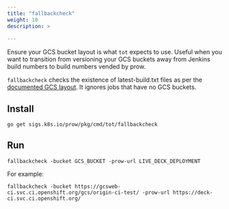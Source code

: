 ```yaml
---
title: "fallbackcheck"
weight: 10
description: >
  
---
```


Ensure your GCS bucket layout is what `tot` expects to use. Useful when you want to transition
from versioning your GCS buckets away from Jenkins build numbers to build numbers vended
by prow. 

`fallbackcheck` checks the existence of latest-build.txt files as per the [documented GCS layout][1].
It ignores jobs that have no GCS buckets.

## Install

```shell
go get sigs.k8s.io/prow/pkg/cmd/tot/fallbackcheck
```

## Run

```shell
fallbackcheck -bucket GCS_BUCKET -prow-url LIVE_DECK_DEPLOYMENT
```

For example:

```shell
fallbackcheck -bucket https://gcsweb-ci.svc.ci.openshift.org/gcs/origin-ci-test/ -prow-url https://deck-ci.svc.ci.openshift.org/
```

[1]: https://github.com/kubernetes/test-infra/tree/master/gubernator#gcs-bucket-layout
